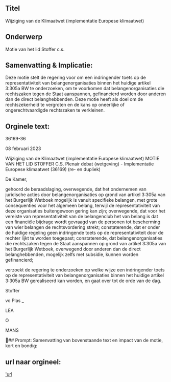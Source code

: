 ## Titel
Wijziging van de Klimaatwet (implementatie Europese klimaatwet)
## Onderwerp
Motie van het lid Stoffer c.s.
## Samenvatting & Implicatie:

Deze motie stelt de regering voor om een indringender toets op de representativiteit van belangenorganisaties binnen het huidige artikel 3:305a BW te onderzoeken, om te voorkomen dat belangenorganisaties die rechtszaken tegen de Staat aanspannen, gefinancierd worden door anderen dan de direct belanghebbenden. Deze motie heeft als doel om de rechtszekerheid te vergroten en de kans op oneerlijke of ongerechtvaardigde rechtszaken te verkleinen.
## Orginele text:


36169-36

08 februari 2023

Wijziging van de Klimaatwet (implementatie Europese klimaatwet)
MOTIE VAN HET LID STOFFER C.S.
Plenair debat (wetgeving) - Implementatie Europese klimaatwet (36169) (re- en dupliek)

De Kamer,

gehoord de beraadslaging,
overwegende, dat het ondernemen van juridische acties door
belangenorganisaties op grond van artikel 3:305a van het Burgerlijk Wetboek
mogelijk is vanuit specifieke belangen, met grote consequenties voor het
algemeen belang, terwijl de representativiteit van deze organisaties
buitengewoon gering kan zijn;
overwegende, dat voor het vereiste van representativiteit van de belangenclub
het van belang is dat een financiéle bijdrage wordt gevraagd van de personen
tot bescherming van wier belangen de rechtsvordering strekt;
constaterende, dat er onder de huidige regeling geen indringende toets op de
representativiteit door de rechter lijkt te worden toegepast;
constaterende, dat belangenorganisaties die rechtszaken tegen de Staat
aanspannen op grond van artikel 3:305a van het Burgerlijk Wetboek,
overwegend door anderen dan de direct belanghebbenden, mogelijk zelfs met
subsidie, kunnen worden gefinancierd;

verzoekt de regering te onderzoeken op welke wijze een indringender toets op
de representativiteit van belangenorganisaties binnen het huidige artikel
3:305a BW gerealiseerd kan worden,
en gaat over tot de orde van de dag.

Stoffer

vo Plas
_

LEA

O

MANS

## Prompt:
Samenvatting van bovenstaande text en impact van de motie, kort en bondig:

## url naar orgineel:
['url](https://gegevensmagazijn.tweedekamer.nl/OData/v4/2.0/Document(9208f5f1-69a8-4fe5-ab4b-5af2af1d2cf8)/resource)
